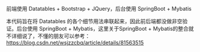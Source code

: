 前端使用 Datatables + Bootstrap + JQuery，后台使用 SpringBoot + Mybatis

 本代码旨在将 Datatables 的各个细节用法串联起来，因此前后端都没做非空验证。后台使用 SpringBoot + Mybatis，这里关于SpringBoot + Mybatis的整合就不详细说了，不懂的朋友可以参考：https://blog.csdn.net/wsjzzcbq/article/details/81563515


